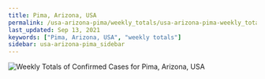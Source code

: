 ```yaml
---
title: Pima, Arizona, USA
permalink: /usa-arizona-pima/weekly_totals/usa-arizona-pima-weekly_totals.html
last_updated: Sep 13, 2021
keywords: ["Pima, Arizona, USA", "weekly totals"]
sidebar: usa-arizona-pima_sidebar
---
```


![Weekly Totals of Confirmed Cases for Pima, Arizona, USA](/covid_tracker/images/graphs/usa-arizona-pima-weekly_totals_graph.png)
